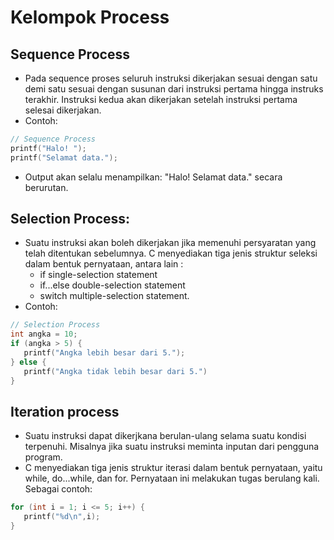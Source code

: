 # Kelompok Process

## Sequence Process

- Pada sequence proses seluruh instruksi dikerjakan sesuai dengan satu demi satu sesuai dengan susunan dari instruksi pertama hingga instruks terakhir. Instruksi kedua akan dikerjakan setelah instruksi pertama selesai dikerjakan.
- Contoh:

```c
// Sequence Process
printf("Halo! ");
printf("Selamat data.");
```

- Output akan selalu menampilkan: "Halo! Selamat data." secara berurutan.

## Selection Process:

- Suatu instruksi akan boleh dikerjakan jika memenuhi persyaratan yang telah ditentukan sebelumnya. C menyediakan tiga jenis struktur seleksi dalam bentuk pernyataan, antara lain :
  - if single-selection statement
  - if...else double-selection statement
  - switch multiple-selection statement.
- Contoh:

```c
// Selection Process
int angka = 10;
if (angka > 5) {
   printf("Angka lebih besar dari 5.");
} else {
   printf("Angka tidak lebih besar dari 5.")
}
```

## Iteration process

- Suatu instruksi dapat dikerjkana berulan-ulang selama suatu kondisi terpenuhi. Misalnya jika suatu instruksi meminta inputan dari pengguna program.
- C menyediakan tiga jenis struktur iterasi dalam bentuk pernyataan, yaitu while, do...while, dan for. Pernyataan ini melakukan tugas berulang kali. Sebagai contoh:

```c
for (int i = 1; i <= 5; i++) {
   printf("%d\n",i);
}
```
